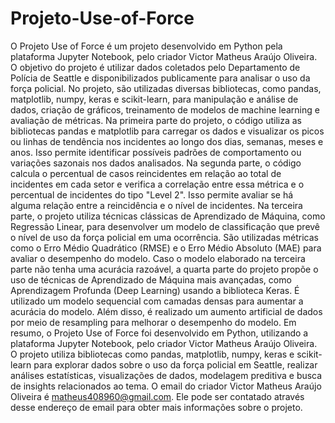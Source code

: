 # Projeto-Use-of-Force

O Projeto Use of Force é um projeto desenvolvido em Python pela plataforma Jupyter Notebook, pelo criador Victor Matheus Araújo Oliveira. O objetivo do projeto é utilizar dados coletados pelo Departamento de Polícia de Seattle e disponibilizados publicamente para analisar o uso da força policial.
No projeto, são utilizadas diversas bibliotecas, como pandas, matplotlib, numpy, keras e scikit-learn, para manipulação e análise de dados, criação de gráficos, treinamento de modelos de machine learning e avaliação de métricas.
Na primeira parte do projeto, o código utiliza as bibliotecas pandas e matplotlib para carregar os dados e visualizar os picos ou linhas de tendência nos incidentes ao longo dos dias, semanas, meses e anos. Isso permite identificar possíveis padrões de comportamento ou variações sazonais nos dados analisados.
Na segunda parte, o código calcula o percentual de casos reincidentes em relação ao total de incidentes em cada setor e verifica a correlação entre essa métrica e o percentual de incidentes do tipo "Level 2". Isso permite avaliar se há alguma relação entre a reincidência e o nível de incidentes.
Na terceira parte, o projeto utiliza técnicas clássicas de Aprendizado de Máquina, como Regressão Linear, para desenvolver um modelo de classificação que prevê o nível de uso da força policial em uma ocorrência. São utilizadas métricas como o Erro Médio Quadrático (RMSE) e o Erro Médio Absoluto (MAE) para avaliar o desempenho do modelo.
Caso o modelo elaborado na terceira parte não tenha uma acurácia razoável, a quarta parte do projeto propõe o uso de técnicas de Aprendizado de Máquina mais avançadas, como Aprendizagem Profunda (Deep Learning) usando a biblioteca Keras. É utilizado um modelo sequencial com camadas densas para aumentar a acurácia do modelo. Além disso, é realizado um aumento artificial de dados por meio de resampling para melhorar o desempenho do modelo.
Em resumo, o Projeto Use of Force foi desenvolvido em Python, utilizando a plataforma Jupyter Notebook, pelo criador Victor Matheus Araújo Oliveira. O projeto utiliza bibliotecas como pandas, matplotlib, numpy, keras e scikit-learn para explorar dados sobre o uso da força policial em Seattle, realizar análises estatísticas, visualizações de dados, modelagem preditiva e busca de insights relacionados ao tema.
O email do criador Victor Matheus Araújo Oliveira é matheus408960@gmail.com. Ele pode ser contatado através desse endereço de email para obter mais informações sobre o projeto.
